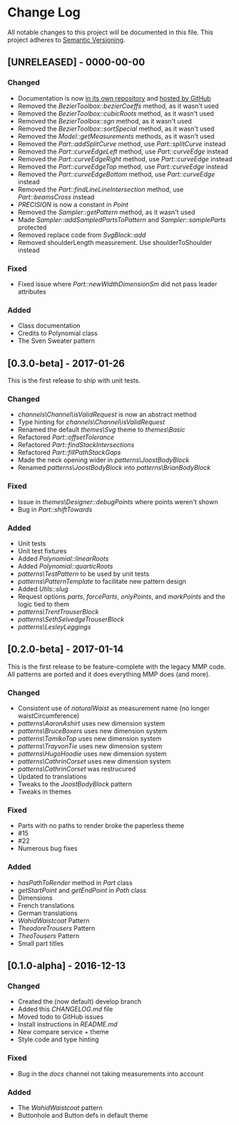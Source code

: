 # Change Log
All notable changes to this project will be documented in this file.
This project adheres to [Semantic Versioning](http://semver.org/).

## [UNRELEASED] - 0000-00-00

### Changed

- Documentation is now [in its own repository](https://github.com/joostdecock/freesewing-docs) and [hosted by GitHub](https://joostdecock.github.io/freesewing-docs/)
- Removed the _BezierToolbox::bezierCoeffs_ method, as it wasn't used
- Removed the _BezierToolbox::cubicRoots_ method, as it wasn't used
- Removed the _BezierToolbox::sgn_ method, as it wasn't used
- Removed the _BezierToolbox::sortSpecial_ method, as it wasn't used
- Removed the _Model::getMeasurements_ methods, as it wasn't used
- Removed the _Part::addSplitCurve_ method, use _Part::splitCurve_ instead
- Removed the _Part::curveEdgeLeft_ method, use _Part::curveEdge_ instead
- Removed the _Part::curveEdgeRight_ method, use _Part::curveEdge_ instead
- Removed the _Part::curveEdgeTop_ method, use _Part::curveEdge_ instead
- Removed the _Part::curveEdgeBottom_ method, use _Part::curveEdge_ instead
- Removed the _Part::findLineLineIntersection_ method, use _Part::beamsCross_ instead
- _PRECISION_ is now a constant in _Point_
- Removed the _Sampler::getPattern_ method, as it wasn't used
- Made _Sampler::addSampledPartsToPattern_ and _Sampler::sampleParts_ protected
- Removed replace code from _SvgBlock::add_
- Removed shoulderLength measurement. Use shoulderToShoulder instead

### Fixed

- Fixed issue where _Part::newWidthDimensionSm_ did not pass leader attributes

### Added

- Class documentation
- Credits to Polynomial class
- The Sven Sweater pattern

## [0.3.0-beta] - 2017-01-26

This is the first release to ship with unit tests.

### Changed

- _channels\Channel\isValidRequest_ is now an abstract method
- Type hinting for _channels\Channel\isValidRequest_
- Renamed the default _themes\Svg_ theme to _themes\Basic_
- Refactored  _Part::offsetTolerance_
- Refactored _Part::findStackIntersections_
- Refactored _Part::fillPathStackGaps_
- Made the neck opening wider in _patterns\JoostBodyBlock_
- Renamed _patterns\JoostBodyBlock_ into _patterns\BrianBodyBlock_

### Fixed

- Issue in _themes\Designer::debugPoints_ where points weren't shown
- Bug in _Part::shiftTowards_

### Added

- Unit tests
- Unit test fixtures
- Added _Polynomial::linearRoots_
- Added _Polynomial::quarticRoots_
- _patterns\TestPattern_ to be used by unit tests
- _patterns\PatternTemplate_ to facilitate new pattern design
- Added _Utils::slug_
- Request options _parts_, _forceParts_, _onlyPoints_, and _markPoints_ and the logic tied to them
- _patterns\TrentTrouserBlock_
- _patterns\SethSelvedgeTrouserBlock_
- _patterns\LesleyLeggings_


## [0.2.0-beta] - 2017-01-14

This is the first release to be feature-complete with the legacy MMP code.
All patterns are ported and it does everything MMP does (and more).

### Changed
- Consistent use of _naturalWaist_ as measurement name (no longer waistCircumference)
- _patterns\AaronAshirt_ uses new dimension system
- _patterns\BruceBoxers_ uses new dimension system
- _patterns\TamikoTop_ uses new dimension system
- _patterns\TrayvonTie_ uses new dimension system
- _patterns\HugoHoodie_ uses new dimension system
- _patterns\CathrinCorset_ uses new dimension system
- _patterns\CathrinCorset_ was restrucured
- Updated to translations
- Tweaks to the _JoostBodyBlock_ pattern
- Tweaks in themes

### Fixed
- Parts with no paths to render broke the paperless theme
- #15
- #22
- Numerous bug fixes

### Added
- _hasPathToRender_ method in _Part_ class
- _getStartPoint_ and _getEndPoint_ in _Path_ class
- Dimensions
- French translations
- German translations
- _WahidWaistcoat_ Pattern
- _TheodoreTrousers_ Pattern
- _TheoTousers_ Pattern
- Small part titles

## [0.1.0-alpha] - 2016-12-13
### Changed
- Created the (now default) develop branch
- Added this _CHANGELOG.md_ file
- Moved todo to GitHub issues
- Install instructions in _README.md_
- New compare service + theme
- Style code and type hinting

### Fixed
- Bug in the _docs_ channel not taking measurements into account

### Added
- The _WahidWaistcoat_ pattern
- Buttonhole and Button defs in default theme
